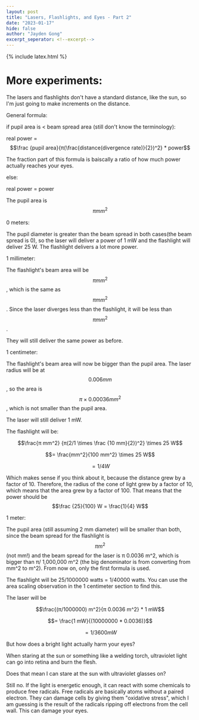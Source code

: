 ```yaml
---
layout: post
title: "Lasers, Flashlights, and Eyes - Part 2"
date: "2023-01-17"
hide: false
author: "Jayden Gong"
excerpt_seperator: <!--excerpt-->
---
```


<head>
  {% include latex.html %}
</head>

# More experiments: 

The lasers and flashlights don't have a standard distance, like the sun, so I'm just going to make increments on the distance.

General formula:

if pupil area is < beam spread area (still don't know the terminology):

real power = $$\frac {pupil area}{π(\frac{distance(divergence rate)}{2})^2} * power$$

The fraction part of this formula is baiscally a ratio of how much power actually reaches your eyes.

else:

real power = power

<!--excerpt-->

The pupil area is $$π mm^2$$

0 meters:

The pupil diameter is greater than the beam spread in both cases(the beam spread is 0), so the laser will deliver a power of 1 mW and the flashlight will deliver 25 W. The flashlight delivers a lot more power.

1 millimeter:

The flashlight's beam area will be $$π mm^2$$, which is the same as $$π mm^2$$. Since the laser diverges less than the flashlight, it will be less than $$π mm^2$$.

They will still deliver the same power as before.

1 centimeter:

The flashlight's beam area will now be bigger than the pupil area.
The laser radius will be at $$0.006 mm$$, so the area is $$π \times 0.00036 mm^2$$,
which is not smaller than the pupil area.

The laser will still deliver 1 mW.

The flashlight will be:

$$\frac{π mm^2} {π(2/1 \times \frac {10 mm}{2})^2} \times 25 W$$

$$= \frac{mm^2}{100 mm^2} \times 25 W$$

$$= 1/4 W$$

Which makes sense if you think about it,
because the distance grew by a factor of 10.
Therefore, the radius of the cone of light grew by a factor of 10,
which means that the area grew by a factor of 100.
That means that the power should be $$\frac {25}{100} W = \frac{1}{4} W$$

1 meter:

The pupil area (still assuming 2 mm diameter) will be smaller than both,
since the beam spread for the flashlight is $$π  m^2$$ (not mm!)
and the beam spread for the laser is π 0.0036 m^2, which is bigger than π/ 1,000,000 m^2
(the big denominator is from converting from mm^2 to m^2). From now on, only the first formula is used.

The flashlight will be 25/1000000 watts = 1/40000 watts. You can use the area scaling observation in the 1 centimeter section to find this.

The laser will be

$$\frac{(π/1000000) m^2}{π 0.0036 m^2} * 1 mW$$

$$= \frac{1 mW}{(10000000 * 0.0036)}$$

$$= 1/3600 mW$$

But how does a bright light actually harm your eyes?

When staring at the sun or something like a welding torch, ultraviolet light can go into retina and burn the flesh.

Does that mean I can stare at the sun with ultraviolet glasses on?

Still no. If the light is energetic enough, it can react with some chemicals to produce free radicals. Free radicals are basically atoms without a paired electron. They can damage cells by giving them "oxidative stress", which I am guessing is the result of the radicals ripping off electrons from the cell wall. This can damage your eyes.